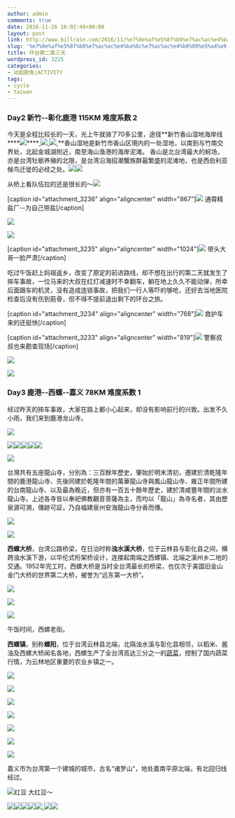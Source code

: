 ```yaml
---
author: admin
comments: true
date: 2016-11-26 16:02:48+00:00
layout: post
link: http://www.billrain.com/2016/11/%e7%8e%af%e5%8f%b0%e7%ac%ac%e4%ba%8c%e7%ac%ac%e4%b8%89%e5%a4%a9/
slug: '%e7%8e%af%e5%8f%b0%e7%ac%ac%e4%ba%8c%e7%ac%ac%e4%b8%89%e5%a4%a9'
title: 环台第二第三天
wordpress_id: 3225
categories:
- 动如脱兔|ACTIVITY
tags:
- cycle
- taiwan
---
```


### **Day2 新竹--彰化鹿港 115KM 难度系数 2**


今天是全程比较长的一天，光上午就骑了70多公里，途径**新竹香山湿地海岸线****[![](http://www.billrain.com/billrain/wp-content/uploads/img_3279.jpg)](http://www.billrain.com/billrain/wp-content/uploads/img_3279.jpg)****[
](http://www.billrain.com/billrain/wp-content/uploads/img_3268.jpg)[![](http://www.billrain.com/billrain/wp-content/uploads/dsc_5504-1024x678.jpg)](http://www.billrain.com/billrain/wp-content/uploads/dsc_5504.jpg)[
](http://www.billrain.com/billrain/wp-content/uploads/img_3250.jpg)[![](http://www.billrain.com/billrain/wp-content/uploads/img_3223-1024x768.jpg)](http://www.billrain.com/billrain/wp-content/uploads/img_3223.jpg)[
](http://www.billrain.com/billrain/wp-content/uploads/img_3222.jpg)**香山湿地是新竹市香山区境内的一处湿地，以南到与竹南交界处，北起金城湖附近，南至海山渔港的海岸泥滩。
香山是北台湾最大的蚵场，亦是台湾牡蛎养殖的北限，是台湾沿海招潮蟹族群最繁盛的泥滩地，也是西伯利亚候鸟迁徙的必经之处。![](http://www.billrain.com/billrain/wp-content/uploads/img_3222-1024x1024.jpg)![](http://www.billrain.com/billrain/wp-content/uploads/dsc_5191-678x1024.jpg)

从桥上看队伍拉的还是很长的～![](http://www.billrain.com/billrain/wp-content/uploads/dsc_5202-1024x678.jpg)

[caption id="attachment_3236" align="aligncenter" width="867"]![](http://www.billrain.com/billrain/wp-content/uploads/img_3239-867x1024.jpg) 通霄精盐厂--为自己带盐[/caption]

![](http://www.billrain.com/billrain/wp-content/uploads/dsc_5388-1024x678.jpg)

![](http://www.billrain.com/billrain/wp-content/uploads/dsc_5408-678x1024.jpg)

[caption id="attachment_3235" align="aligncenter" width="1024"]![](http://www.billrain.com/billrain/wp-content/uploads/dsc_5446-1024x678.jpg) 带头大哥一脸严肃[/caption]

吃过午饭赶上妈祖返乡，改变了原定的前进路线，却不想在出行的第二天就发生了摔车事故，一位马来的大叔在红灯减速时不幸翻车，躺在地上久久不能动弹，所幸后面跟车的机灵，没有造成连锁事故，把我们一行人等吓的够呛，还好去当地医院检查后没有伤到筋骨，但不得不提前退出剩下的环台之旅。

[caption id="attachment_3234" align="aligncenter" width="768"]![](http://www.billrain.com/billrain/wp-content/uploads/img_3249-768x1024.jpg) 救护车来的还挺快[/caption]

[caption id="attachment_3233" align="aligncenter" width="819"]![](http://www.billrain.com/billrain/wp-content/uploads/img_3250-819x1024.jpg) 警察叔叔也来勘查现场[/caption]

![](http://www.billrain.com/billrain/wp-content/uploads/img_3261-1024x1024.jpg)

![](http://www.billrain.com/billrain/wp-content/uploads/img_3268-768x1024.jpg)


### **Day3 鹿港--西螺--嘉义 78KM 难度系数 1**


经过昨天的摔车事故，大家在路上都小心起来，却没有影响前行的兴致。出发不久小雨，我们来到鹿港龙山寺。

[![](http://www.billrain.com/billrain/wp-content/uploads/img_3340.jpg)](http://www.billrain.com/billrain/wp-content/uploads/img_3340.jpg)

[![](http://www.billrain.com/billrain/wp-content/uploads/dsc_5669-1.jpg)](http://www.billrain.com/billrain/wp-content/uploads/dsc_5669-1.jpg)[![](http://www.billrain.com/billrain/wp-content/uploads/dsc_5740-1.jpg)](http://www.billrain.com/billrain/wp-content/uploads/dsc_5740-1.jpg)[![](http://www.billrain.com/billrain/wp-content/uploads/dsc_5702-1.jpg)](http://www.billrain.com/billrain/wp-content/uploads/dsc_5702-1.jpg)[![](http://www.billrain.com/billrain/wp-content/uploads/img_3298-1.jpg)](http://www.billrain.com/billrain/wp-content/uploads/img_3298-1.jpg)[![](http://www.billrain.com/billrain/wp-content/uploads/img_6832-1.jpg)](http://www.billrain.com/billrain/wp-content/uploads/img_6832-1.jpg)

[![](http://www.billrain.com/billrain/wp-content/uploads/img_3287-1.jpg)](http://www.billrain.com/billrain/wp-content/uploads/img_3287-1.jpg)


台灣共有五座龍山寺，分別為：三百餘年歷史，肇始於明末清初，遷建於清乾隆年間的鹿港龍山寺、先後同建於乾隆年間的萬華龍山寺與鳳山龍山寺、雍正年間所建的台南龍山寺、以及最為晚近，但亦有一百五十餘年歷史，建於清咸豐年間的淡水龍山寺。上述各寺皆以奉祀佛教觀音菩薩為主，而均以「龍山」為寺名者，其由歷泉源可溯，傳跡可証，乃自福建泉州安海龍山寺分香而傳。




[![](http://www.billrain.com/billrain/wp-content/uploads/img_3292-1.jpg)](http://www.billrain.com/billrain/wp-content/uploads/img_3292-1.jpg)

[![](http://www.billrain.com/billrain/wp-content/uploads/dsc_5539-1.jpg)](http://www.billrain.com/billrain/wp-content/uploads/dsc_5539-1.jpg)


**西螺大桥**，台湾公路桥梁，在日治时称**浊水溪大桥**，位于云林县与彰化县之间，横跨浊水溪下游，以华伦式桁架桥设计，连接起南端之西螺镇、北端之溪州乡二地的交通。1952年完工时，西螺大桥是当时全台湾最长的桥梁，也仅次于美国旧金山金门大桥的世界第二大桥，被誉为“远东第一大桥”。


[![](http://www.billrain.com/billrain/wp-content/uploads/img_3306-1.jpg)](http://www.billrain.com/billrain/wp-content/uploads/img_3306-1.jpg)

[![](http://www.billrain.com/billrain/wp-content/uploads/dsc_5610-1.jpg)](http://www.billrain.com/billrain/wp-content/uploads/dsc_5610-1.jpg)

[![](http://www.billrain.com/billrain/wp-content/uploads/img_3450.jpg)](http://www.billrain.com/billrain/wp-content/uploads/img_3450.jpg)

午饭时间，西螺老街。


**西螺镇**，别称**螺阳**，位于台湾云林县北端，北隔浊水溪与彰化县相邻，以稻米、酱油及西螺大桥闻名各地，西螺生产了全台湾高达三分之一的[蔬菜](https://zh.wikipedia.org/wiki/%E8%94%AC%E8%8F%9C)，控制了国内蔬菜行情，为云林地区重要的农业乡镇之一。


[![](http://www.billrain.com/billrain/wp-content/uploads/img_3323-1.jpg)](http://www.billrain.com/billrain/wp-content/uploads/img_3323-1.jpg)

[![](http://www.billrain.com/billrain/wp-content/uploads/img_3320-1.jpg)](http://www.billrain.com/billrain/wp-content/uploads/img_3320-1.jpg)

[![](http://www.billrain.com/billrain/wp-content/uploads/img_3316-1.jpg)](http://www.billrain.com/billrain/wp-content/uploads/img_3316-1.jpg)

[![](http://www.billrain.com/billrain/wp-content/uploads/img_3315-1.jpg)](http://www.billrain.com/billrain/wp-content/uploads/img_3315-1.jpg)

[![](http://www.billrain.com/billrain/wp-content/uploads/img_3318-1.jpg)](http://www.billrain.com/billrain/wp-content/uploads/img_3318-1.jpg)

[![](http://www.billrain.com/billrain/wp-content/uploads/img_3319-1.jpg)](http://www.billrain.com/billrain/wp-content/uploads/img_3319-1.jpg)

[![](http://www.billrain.com/billrain/wp-content/uploads/img_3302-1.jpg)](http://www.billrain.com/billrain/wp-content/uploads/img_3302-1.jpg)

嘉义市为台湾第一个建城的城市，古名“诸罗山”，地处嘉南平原北端，有北回归线经过。

[![](http://www.billrain.com/billrain/wp-content/uploads/img_3357-768x1024.jpg)](http://www.billrain.com/billrain/wp-content/uploads/img_3357.jpg)红豆 大红豆～

[![](http://www.billrain.com/billrain/wp-content/uploads/img_3348-1024x768.jpg)![](http://www.billrain.com/billrain/wp-content/uploads/img_3350-300x300.jpg)](http://www.billrain.com/billrain/wp-content/uploads/img_3350.jpg)[![](http://www.billrain.com/billrain/wp-content/uploads/img_3352-300x225.jpg)](http://www.billrain.com/billrain/wp-content/uploads/img_3352.jpg)[![](http://www.billrain.com/billrain/wp-content/uploads/img_3353-300x225.jpg)![](http://www.billrain.com/billrain/wp-content/uploads/img_3346-300x300.jpg)](http://www.billrain.com/billrain/wp-content/uploads/img_3353.jpg)[
](http://www.billrain.com/billrain/wp-content/uploads/img_3348.jpg)[
](http://www.billrain.com/billrain/wp-content/uploads/img_3346.jpg)[![](http://www.billrain.com/billrain/wp-content/uploads/img_3345-1-300x300.jpg)](http://www.billrain.com/billrain/wp-content/uploads/img_3345-1.jpg)[![](http://www.billrain.com/billrain/wp-content/uploads/img_3341-1-768x1024.jpg)](http://www.billrain.com/billrain/wp-content/uploads/img_3341-1.jpg)

